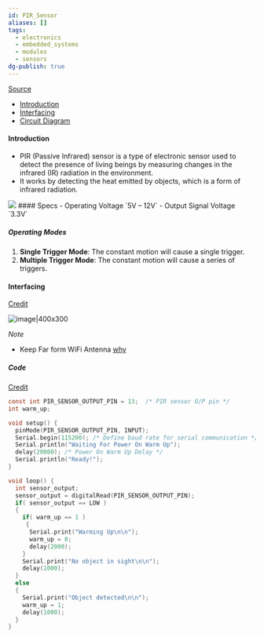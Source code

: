 ```yaml
---
id: PIR_Sensor
aliases: []
tags:
  - electronics
  - embedded_systems
  - modules
  - sensors
dg-publish: true
---
```

[Source](https://www.electronicwings.com/esp32/pir-sensor-interfacing-with-esp32)
- [Introduction]()
- [Interfacing]()
- [Circuit Diagram]()

#### Introduction
- PIR (Passive Infrared) sensor is a type of electronic sensor used to detect the presence of living beings by measuring changes in the infrared (IR) radiation in the environment. 
- It works by detecting the heat emitted by objects, which is a form of infrared radiation. 
<img src="https://encrypted-tbn0.gstatic.com/images?q=tbn:ANd9GcQcqN5CSX5EZQ6oroMNjNpOaExNNKFmg1StFqOIzUxds6b7sjunsLurrNu0lHPwhMZSTos&usqp=CAU">
#### Specs
- Operating Voltage `5V – 12V`
- Output Signal Voltage `3.3V`

##### Operating Modes
1. **Single Trigger Mode**: The constant motion will cause a single trigger.
2. **Multiple Trigger Mode**: The constant motion will cause a series of triggers.

#### Interfacing
[Credit](https://www.electronicwings.com/esp32/pir-sensor-interfacing-with-esp32)

![image|400x300](https://www.electronicwings.com/storage/PlatformSection/TopicContent/444/description/PIR%20Sensor%20Interfacing%20with%20ESP32.jpg)

*Note*
- Keep Far form WiFi Antenna [why](https://www.electronicwings.com/esp32/pir-sensor-interfacing-with-esp32)

##### Code
[Credit](https://www.electronicwings.com/esp32/pir-sensor-interfacing-with-esp32)

```c
const int PIR_SENSOR_OUTPUT_PIN = 13;  /* PIR sensor O/P pin */
int warm_up;

void setup() {
  pinMode(PIR_SENSOR_OUTPUT_PIN, INPUT);
  Serial.begin(115200); /* Define baud rate for serial communication */
  Serial.println("Waiting For Power On Warm Up");
  delay(20000); /* Power On Warm Up Delay */
  Serial.println("Ready!");
}

void loop() {
  int sensor_output;
  sensor_output = digitalRead(PIR_SENSOR_OUTPUT_PIN);
  if( sensor_output == LOW )
  {
    if( warm_up == 1 )
     {
      Serial.print("Warming Up\n\n");
      warm_up = 0;
      delay(2000);
    }
    Serial.print("No object in sight\n\n");
    delay(1000);
  }
  else
  {
    Serial.print("Object detected\n\n");   
    warm_up = 1;
    delay(1000);
  } 
}

```
